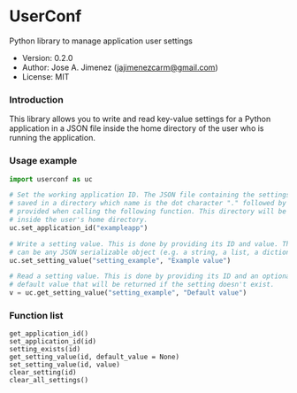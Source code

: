 # UserConf
Python library to manage application user settings

- Version: 0.2.0
- Author: Jose A. Jimenez (jajimenezcarm@gmail.com)
- License: MIT

### Introduction

This library allows you to write and read key-value settings for a Python
application in a JSON file inside the home directory of the user who is running
the application.

### Usage example

```python
import userconf as uc

# Set the working application ID. The JSON file containing the settings will be
# saved in a directory which name is the dot character "." followed by the ID
# provided when calling the following function. This directory will be created
# inside the user's home directory.
uc.set_application_id("exampleapp")

# Write a setting value. This is done by providing its ID and value. The value
# can be any JSON serializable object (e.g. a string, a list, a dictionary...).
uc.set_setting_value("setting_example", "Example value")

# Read a setting value. This is done by providing its ID and an optional
# default value that will be returned if the setting doesn't exist.
v = uc.get_setting_value("setting_example", "Default value")
```

### Function list

```
get_application_id()
set_application_id(id)
setting_exists(id)
get_setting_value(id, default_value = None)
set_setting_value(id, value)
clear_setting(id)
clear_all_settings()
```
